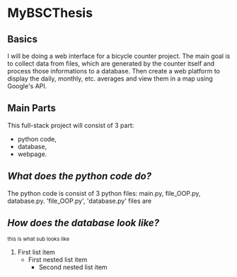 # MyBSCThesis

## Basics
I will be doing a web interface for a bicycle counter project. The main goal is to collect data from files, which are generated by the counter itself and process those informations to a database. Then create a web platform to display the daily, monthly, etc. averages and view them in a map using Google's API.

## Main Parts
This full-stack project will consist of 3 part:
<ul>
    <li> python code, </li>
    <li> database, </li>
    <li> webpage. </li>
</ul>


## *What does the python code do?*
The python code is consist of 3 python files: main.py, file_OOP.py, database.py. 'file_OOP.py', 'database.py' files are 


## *How does the database look like?*
<sub>this is what sub looks like</sub>
1. First list item
   - First nested list item
     - Second nested list item

